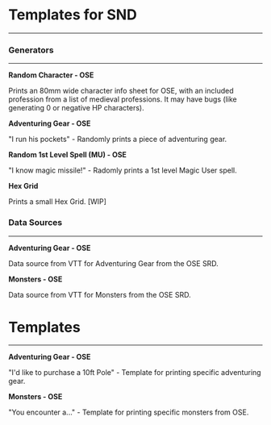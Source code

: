 # **Templates for SND**

---

### Generators 

---

**Random Character - OSE**

Prints an 80mm wide character info sheet for OSE, with an included profession from a list of medieval professions.
It may have bugs (like generating 0 or negative HP characters). 

**Adventuring Gear - OSE**

"I run his pockets" - Randomly prints a piece of adventuring gear.

**Random 1st Level Spell (MU) - OSE**

"I know magic missile!" - Radomly prints a 1st level Magic User spell.

**Hex Grid**

Prints a small Hex Grid. [WIP]

### Data Sources 

---

**Adventuring Gear - OSE**

Data source from VTT for Adventuring Gear from the OSE SRD.

**Monsters - OSE**

Data source from VTT for Monsters from the OSE SRD.

# Templates

---

**Adventuring Gear - OSE**

"I'd like to purchase a 10ft Pole" - Template for printing specific adventuring gear.

**Monsters - OSE**

"You encounter a..." - Template for printing specific monsters from OSE.

